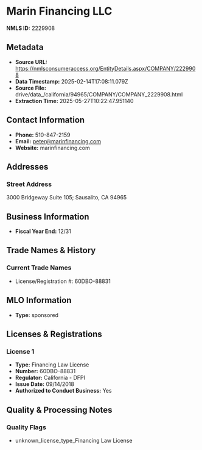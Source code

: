 # Marin Financing LLC

**NMLS ID:** 2229908

## Metadata
- **Source URL:** https://nmlsconsumeraccess.org/EntityDetails.aspx/COMPANY/2229908
- **Data Timestamp:** 2025-02-14T17:08:11.079Z
- **Source File:** drive/data_/california/94965/COMPANY/COMPANY_2229908.html
- **Extraction Time:** 2025-05-27T10:22:47.951140

## Contact Information
- **Phone:** 510-847-2159
- **Email:** peter@marinfinancing.com
- **Website:** marinfinancing.com

## Addresses
### Street Address
3000 Bridgeway Suite 105; Sausalito, CA 94965

## Business Information
- **Fiscal Year End:** 12/31

## Trade Names & History
### Current Trade Names
- License/Registration #: 60DBO-88831

## MLO Information
- **Type:** sponsored

## Licenses & Registrations

### License 1
- **Type:** Financing Law License
- **Number:** 60DBO-88831
- **Regulator:** California - DFPI
- **Issue Date:** 09/14/2018
- **Authorized to Conduct Business:** Yes

## Quality & Processing Notes
### Quality Flags
- unknown_license_type_Financing Law License
